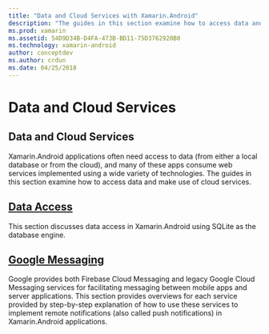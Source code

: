 ```yaml
---
title: "Data and Cloud Services with Xamarin.Android"
description: "The guides in this section examine how to access data and make use of cloud services."
ms.prod: xamarin
ms.assetid: 54D9D34B-D4FA-473B-BD11-75D3762920B0
ms.technology: xamarin-android
author: conceptdev
ms.author: crdun
ms.date: 04/25/2018
---
```


# Data and Cloud Services

## Data and Cloud Services

Xamarin.Android applications often need access to data (from either a
local database or from the cloud), and many of these apps consume web
services implemented using a wide variety of technologies. The guides
in this section examine how to access data and make use of cloud
services.

## [Data Access](~/android/data-cloud/data-access/index.md)

This section discusses data access in Xamarin.Android using SQLite as
the database engine.

## [Google Messaging](~/android/data-cloud/google-messaging/index.md)

Google provides both Firebase Cloud Messaging and legacy Google Cloud
Messaging services for facilitating messaging between mobile apps and
server applications. This section provides overviews for each service
provided by step-by-step explanation of how to use these services to
implement remote notifications (also called push notifications) in
Xamarin.Android applications.
